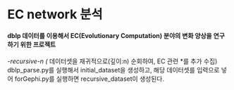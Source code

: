 # EC network 분석
#### dblp 데이터를 이용해서 EC(Evolutionary Computation) 분야의 변화 양상을 연구하기 위한 프로젝트 

*-recursive-n (* 데이터셋을 재귀적으로(깊이:n) 순회하여, EC 관련 *를 추가 수집)
dblp_parse.py를 실행해서 initial_dataset을 생성하고, 해당 데이터셋를 입력으로 넣어
forGephi.py를 실행하면 recursive_dataset이 생성된다.
